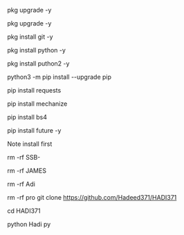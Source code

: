 pkg upgrade -y 

 pkg upgrade -y 

 pkg install git -y 

 pkg install python -y

 pkg install puthon2 -y 

 python3 -m pip install --upgrade pip 

 pip install requests 

 pip install mechanize 

 pip install bs4 

 pip install future -y

 Note install first

 

 rm -rf SSB-

 rm -rf JAMES

 rm -rf Adi

 rm -rf pro
git clone https://github.com/Hadeed371/HADI371

cd HADI371

python Hadi py
